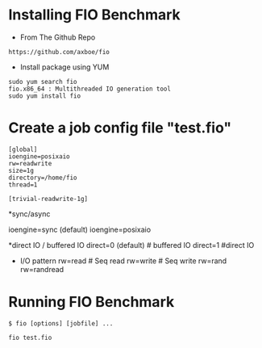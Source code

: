  Installing FIO Benchmark
====================

* From The Github Repo
```
https://github.com/axboe/fio
```

* Install package using YUM
 ```
sudo yum search fio
fio.x86_64 : Multithreaded IO generation tool
sudo yum install fio
```

Create a job config file "test.fio"
====================
```
[global]
ioengine=posixaio
rw=readwrite
size=1g
directory=/home/fio
thread=1

[trivial-readwrite-1g]
```
*sync/async

ioengine=sync (default)
ioengine=posixaio

*direct IO / buffered IO
direct=0 (default) # buffered IO
direct=1 #direct IO

* I/O pattern
rw=read # Seq read
rw=write # Seq write
rw=rand
rw=randread


Running FIO Benchmark
=========================

```
$ fio [options] [jobfile] ...

fio test.fio
```
